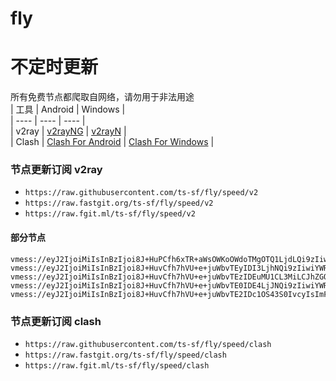 # fly
# 不定时更新
所有免费节点都爬取自网络，请勿用于非法用途  
|  工具  | Android  | Windows  |  
|  ----  | ----   | ----  |  
| v2ray  | [v2rayNG](https://github.com/2dust/v2rayNG/releases) | [v2rayN](https://github.com/2dust/v2rayN/releases) |  
| Clash  | [Clash For Android](https://github.com/Kr328/ClashForAndroid/releases) | [Clash For Windows](https://github.com/Fndroid/clash_for_windows_pkg/releases) | 
  
### 节点更新订阅  v2ray
- `https://raw.githubusercontent.com/ts-sf/fly/speed/v2`  
- `https://raw.fastgit.org/ts-sf/fly/speed/v2`  
- `https://raw.fgit.ml/ts-sf/fly/speed/v2`  
#### 部分节点  
``` 
vmess://eyJ2IjoiMiIsInBzIjoi8J+HuPCfh6xTR+aWsOWKoOWdoTMgOTQ1LjdLQi9zIiwiYWRkIjoic2k0Y28uMDl2cG4uY29tIiwicG9ydCI6IjgwIiwiaWQiOiIwMzRmN2U4OC01NjFhLTRmYjktYjkxNy00YWIzMzQzYjY3NTUiLCJhaWQiOiIwIiwic2N5IjoiYXV0byIsIm5ldCI6IndzIiwidHlwZSI6Im5vbmUiLCJob3N0Ijoic2k0Y28uMDl2cG4uY29tIiwicGF0aCI6Ii92bWVzcy8iLCJ0bHMiOiIiLCJzbmkiOiJzaTRjby4wOXZwbi5jb20iLCJ0ZXN0X25hbWUiOiJTR+aWsOWKoOWdoTMifQ==
vmess://eyJ2IjoiMiIsInBzIjoi8J+HuvCfh7hVU+e+juWbvTEyIDI3LjhNQi9zIiwiYWRkIjoiNS4xNjEuMjA2LjE2OSIsInBvcnQiOiI4ODgwIiwiaWQiOiI0NTk2NGNiNS1hZjc5LTRkNTMtOGI5OS05NjUyNjRlZjEwM2IiLCJhaWQiOiIwIiwic2N5IjoiYXV0byIsIm5ldCI6InRjcCIsInR5cGUiOiJodHRwIiwiaG9zdCI6IiIsInBhdGgiOiIvIiwidGxzIjoiIiwic25pIjoiIiwidGVzdF9uYW1lIjoiVVPnvo7lm70xMiJ9
vmess://eyJ2IjoiMiIsInBzIjoi8J+HuvCfh7hVU+e+juWbvTEzIDEuMU1CL3MiLCJhZGQiOiI1LjE2MS4yMTIuMTI1IiwicG9ydCI6Ijg4ODAiLCJpZCI6IjQ1OTY0Y2I1LWFmNzktNGQ1My04Yjk5LTk2NTI2NGVmMTAzYiIsImFpZCI6IjAiLCJzY3kiOiJhdXRvIiwibmV0IjoidGNwIiwidHlwZSI6Imh0dHAiLCJob3N0Ijoic3BlZWR0ZXN0Lm5ldCIsInBhdGgiOiIvIiwidGxzIjoiIiwic25pIjoiIiwidGVzdF9uYW1lIjoiVVPnvo7lm70xMyJ9
vmess://eyJ2IjoiMiIsInBzIjoi8J+HuvCfh7hVU+e+juWbvTE0IDE4LjJNQi9zIiwiYWRkIjoiNjQuMzIuMjAuMTA0IiwicG9ydCI6IjQwMDM5IiwiaWQiOiJjMWJhZDlhNi0xNDgyLTQ5NDEtYTBjNC1lODVmM2NiYmNiNWEiLCJhaWQiOiI2NCIsInNjeSI6ImF1dG8iLCJuZXQiOiJ0Y3AiLCJ0eXBlIjoibm9uZSIsImhvc3QiOiJkZDIuMTgwOC5jZiIsInBhdGgiOiJlM2EzNzkwOSIsInRscyI6IiIsInNuaSI6IiIsInRlc3RfbmFtZSI6IlVT576O5Zu9MTQifQ==
vmess://eyJ2IjoiMiIsInBzIjoi8J+HuvCfh7hVU+e+juWbvTE2IDc1OS43S0IvcyIsImFkZCI6IjIzLjIyNy4zOS4xMTEiLCJwb3J0IjoiNDQzIiwiaWQiOiIyNWE5ZjNiOS0xZTZkLTQwYmQtOTY4Yi1lMDgxOGMxYjE5NmYiLCJhaWQiOiIwIiwic2N5IjoiYXV0byIsIm5ldCI6IndzIiwidHlwZSI6IiIsImhvc3QiOiIyLmZyZWVrMS54eXoiLCJwYXRoIjoiL2Rvbmd0YWl3YW5nLmNvbSIsInRscyI6InRscyIsInNuaSI6IjIuZnJlZWsxLnh5eiIsInRlc3RfbmFtZSI6IlVT576O5Zu9MTYifQ==
```
### 节点更新订阅  clash
- `https://raw.githubusercontent.com/ts-sf/fly/speed/clash`  
- `https://raw.fastgit.org/ts-sf/fly/speed/clash`  
- `https://raw.fgit.ml/ts-sf/fly/speed/clash`  


